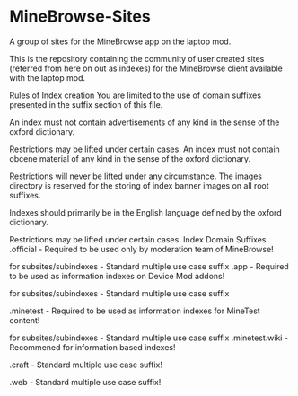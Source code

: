 # MineBrowse-Sites
A group of sites for the MineBrowse app on the laptop mod.

This is the repository containing the community of user created sites (referred from here on out as indexes) for the MineBrowse client available with the laptop mod.

Rules of Index creation
You are limited to the use of domain suffixes presented in the suffix section of this file.

An index must not contain advertisements of any kind in the sense of the oxford dictionary.

Restrictions may be lifted under certain cases.
An index must not contain obcene material of any kind in the sense of the oxford dictionary.

Restrictions will never be lifted under any circumstance.
The images directory is reserved for the storing of index banner images on all root suffixes.

Indexes should primarily be in the English language defined by the oxford dictionary.

Restrictions may be lifted under certain cases.
Index Domain Suffixes
.official - Required to be used only by moderation team of MineBrowse!

for subsites/subindexes - Standard multiple use case suffix
.app - Required to be used as information indexes on Device Mod addons!

for subsites/subindexes - Standard multiple use case suffix

.minetest - Required to be used as information indexes for MineTest content!

for subsites/subindexes - Standard multiple use case suffix
.minetest.wiki - Recommened for information based indexes!

.craft - Standard multiple use case suffix!

.web - Standard multiple use case suffix!
